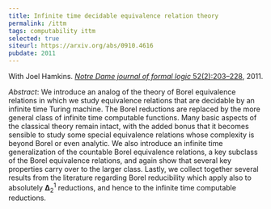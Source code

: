 ```yaml
---
title: Infinite time decidable equivalence relation theory
permalink: /ittm
tags: computability ittm
selected: true
siteurl: https://arxiv.org/abs/0910.4616
pubdate: 2011
---
```


With Joel Hamkins. [*Notre Dame journal of formal logic* 52(2):203–228](https://dx.doi.org/10.1215/00294527-1306199), 2011.<!--more-->

*Abstract*: We introduce an analog of the theory of Borel equivalence relations in which we study equivalence relations that are decidable by an infinite time Turing machine. The Borel reductions are replaced by the more general class of infinite time computable functions.  Many basic aspects of the classical theory remain intact, with the added bonus that it becomes sensible to study some special equivalence relations whose complexity is beyond Borel or even analytic.  We also introduce an infinite time generalization of the countable Borel equivalence relations, a key subclass of the Borel equivalence relations, and again show that several key properties carry over to the larger class.  Lastly, we collect together several results from the literature regarding Borel reducibility which apply also to absolutely $\mathbf{\Delta}^1_2$ reductions, and hence to the infinite time computable reductions.
